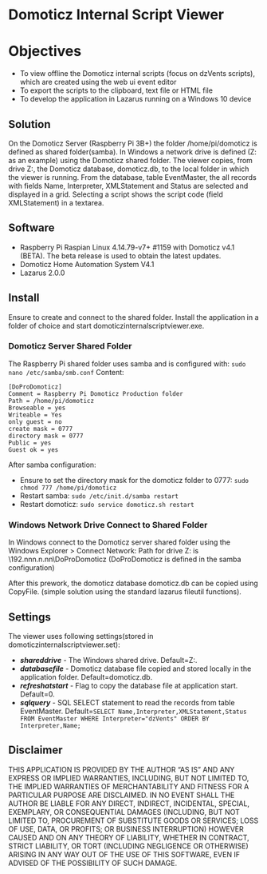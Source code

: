 # Domoticz Internal Script Viewer

# Objectives
* To view offline the Domoticz internal scripts (focus on dzVents scripts), which are created using the web ui event editor
* To export the scripts to the clipboard, text file or HTML file
* To develop the application in Lazarus running on a Windows 10 device

## Solution
On the Domoticz Server (Raspberry Pi 3B+) the folder /home/pi/domoticz is defined as shared folder(samba).
In Windows a network drive is defined (Z: as an example) using the Domoticz shared folder.
The viewer copies, from drive Z:, the Domoticz database, domoticz.db, to the local folder in which the viewer is running.
From the database, table EventMaster, the all records with fields Name, Interpreter, XMLStatement and Status are selected and displayed in a grid.
Selecting a script shows the script code (field XMLStatement) in a textarea.

## Software
* Raspberry Pi Raspian Linux 4.14.79-v7+ #1159 with Domoticz v4.1 (BETA). The beta release is used to obtain the latest updates.
* Domoticz Home Automation System V4.1
* Lazarus 2.0.0

## Install
Ensure to create and connect to the shared folder.
Install the application in a folder of choice and start domoticzinternalscriptviewer.exe.

### Domoticz Server Shared Folder
The Raspberry Pi shared folder uses samba and is configured with:
```sudo nano /etc/samba/smb.conf```
Content:
```
[DoProDomoticz]
Comment = Raspberry Pi Domoticz Production folder
Path = /home/pi/domoticz
Browseable = yes
Writeable = Yes
only guest = no
create mask = 0777
directory mask = 0777
Public = yes
Guest ok = yes
```

After samba configuration:
* Ensure to set the directory mask for the domoticz folder to 0777: ```sudo chmod 777 /home/pi/domoticz```
* Restart samba: ```sudo /etc/init.d/samba restart```
* Restart domoticz: ```sudo service domoticz.sh restart```

### Windows Network Drive Connect to Shared Folder
In Windows connect to the Domoticz server shared folder using the Windows Explorer > Connect Network:
Path for drive Z: is \\192.nnn.n.nn\DoProDomoticz
(DoProDomoticz is defined in the samba configuration)

After this prework, the domoticz database domoticz.db can be copied using CopyFile.
(simple solution using the standard lazarus fileutil functions).

## Settings
The viewer uses following settings(stored in domoticzinternalscriptviewer.set):
* ***shareddrive*** - The Windows shared drive. Default=Z:\.
* ***databasefile*** - Domoticz database file copied and stored locally in the application folder. Default=domoticz.db.
* ***refreshatstart*** - Flag to copy the database file at application start. Default=0.
* ***sqlquery*** - SQL SELECT statement to read the records from table EventMaster. Default=````SELECT Name,Interpreter,XMLStatement,Status FROM EventMaster WHERE Interpreter="dzVents" ORDER BY Interpreter,Name;````

## Disclaimer
THIS APPLICATION IS PROVIDED BY THE AUTHOR “AS IS” AND ANY EXPRESS OR IMPLIED WARRANTIES, INCLUDING, BUT NOT LIMITED TO, THE IMPLIED 
WARRANTIES OF MERCHANTABILITY AND FITNESS FOR A PARTICULAR PURPOSE ARE DISCLAIMED. IN NO EVENT SHALL THE AUTHOR BE LIABLE FOR ANY DIRECT, 
INDIRECT, INCIDENTAL, SPECIAL, EXEMPLARY, OR CONSEQUENTIAL DAMAGES (INCLUDING, BUT NOT LIMITED TO, PROCUREMENT OF SUBSTITUTE GOODS OR 
SERVICES; LOSS OF USE, DATA, OR PROFITS; OR BUSINESS INTERRUPTION) HOWEVER CAUSED AND ON ANY THEORY OF LIABILITY, WHETHER IN CONTRACT, 
STRICT LIABILITY, OR TORT (INCLUDING NEGLIGENCE OR OTHERWISE) ARISING IN ANY WAY OUT OF THE USE OF THIS SOFTWARE, EVEN IF ADVISED OF THE 
POSSIBILITY OF SUCH DAMAGE.
